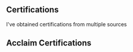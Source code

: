 ## Certifications
I've obtained certifications from multiple sources

## Acclaim Certifications
<div data-iframe-width="250" data-iframe-height="300" data-share-badge-id="25608eae-5bef-4381-84b1-d5c101d129c0"></div><script type="text/javascript" async src="//cdn.youracclaim.com/assets/utilities/embed.js"></script>
<div data-iframe-width="250" data-iframe-height="300" data-share-badge-id="a776be3a-99b4-44f5-b343-53edf3adc021"></div><script type="text/javascript" async src="//cdn.youracclaim.com/assets/utilities/embed.js"></script>
<div data-iframe-width="250" data-iframe-height="300" data-share-badge-id="fcf4c1fa-85f1-4640-9c45-f6ed849acb00"></div><script type="text/javascript" async src="//cdn.youracclaim.com/assets/utilities/embed.js"></script>
<div data-iframe-width="250" data-iframe-height="300" data-share-badge-id="6fdf27bc-917d-49ad-ae38-98f3d83116be"></div><script type="text/javascript" async src="//cdn.youracclaim.com/assets/utilities/embed.js"></script>